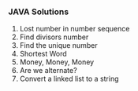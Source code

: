 ### JAVA Solutions 

1. Lost number in number sequence
2. Find divisors number
3. Find the unique number
4. Shortest Word
5. Money, Money, Money
6. Are we alternate?
7. Convert a linked list to a string
